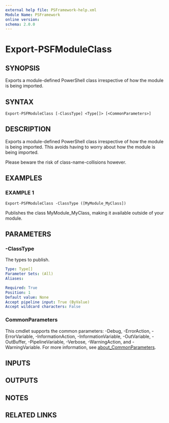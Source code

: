 ```yaml
---
external help file: PSFramework-help.xml
Module Name: PSFramework
online version:
schema: 2.0.0
---
```


# Export-PSFModuleClass

## SYNOPSIS
Exports a module-defined PowerShell class irrespective of how the module is being imported.

## SYNTAX

```
Export-PSFModuleClass [-ClassType] <Type[]> [<CommonParameters>]
```

## DESCRIPTION
Exports a module-defined PowerShell class irrespective of how the module is being imported.
This avoids having to worry about how the module is being imported.

Please beware the risk of class-name-collisions however.

## EXAMPLES

### EXAMPLE 1
```
Export-PSFModuleClass -ClassType ([MyModule_MyClass])
```

Publishes the class MyModule_MyClass, making it available outside of your module.

## PARAMETERS

### -ClassType
The types to publish.

```yaml
Type: Type[]
Parameter Sets: (All)
Aliases:

Required: True
Position: 1
Default value: None
Accept pipeline input: True (ByValue)
Accept wildcard characters: False
```

### CommonParameters
This cmdlet supports the common parameters: -Debug, -ErrorAction, -ErrorVariable, -InformationAction, -InformationVariable, -OutVariable, -OutBuffer, -PipelineVariable, -Verbose, -WarningAction, and -WarningVariable. For more information, see [about_CommonParameters](http://go.microsoft.com/fwlink/?LinkID=113216).

## INPUTS

## OUTPUTS

## NOTES

## RELATED LINKS
